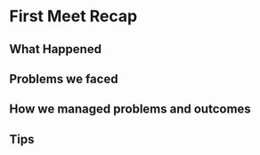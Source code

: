 # First Meet Recap

## What Happened

## Problems we faced

## How we managed problems and outcomes

## Tips
